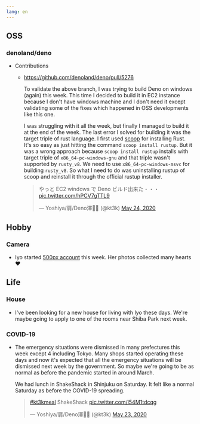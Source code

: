```yaml
---
lang: en
---
```


## OSS

### denoland/deno

- Contributions

  - https://github.com/denoland/deno/pull/5276

    To validate the above branch, I was trying to build Deno on windows (again) this week. This time I decided to build it in EC2 instance because I don't have windows machine and I don't need it except validating some of the fixes which happened in OSS developments like this one.

    I was struggling with it all the week, but finally I managed to build it at the end of the week. The last error I solved for building it was the target triple of rust language. I first used [scoop](https://scoop.sh/) for installing Rust. It's so easy as just hitting the command `scoop install rustup`. But it was a wrong approach because `scoop install rustup` installs with target triple of `x86_64-pc-windows-gnu` and that triple wasn't supported by `rusty_v8`. We need to use `x86_64-pc-windows-msvc` for building `rusty_v8`. So what I need to do was uninstalling rustup of scoop and reinstall it through the official rustup installer.

    <blockquote class="twitter-tweet"><p lang="ja" dir="ltr">やっと EC2 windows で Deno ビルド出来た・・・ <a href="https://t.co/hPCV7gTTL9">pic.twitter.com/hPCV7gTTL9</a></p>&mdash; Yoshiya/肩/Deno澤🧗‍♂️ (@kt3k) <a href="https://twitter.com/kt3k/status/1264502012088946688?ref_src=twsrc%5Etfw">May 24, 2020</a></blockquote> <script async src="https://platform.twitter.com/widgets.js" charset="utf-8"></script>

## Hobby

### Camera

- Iyo started [500px account](https://500px.com/iyoring) this week. Her photos collected many hearts ♥

## Life

### House

- I've been looking for a new house for living with Iyo these days. We're maybe going to apply to one of the rooms near Shiba Park next week.

### COVID-19

- The emergency situations were dismissed in many prefectures this week except 4 including Tokyo. Many shops started operating these days and now it's expected that all the emergency situations will be dismissed next week by the government. So maybe we're going to be as normal as before the pandemic started in around March.

  We had lunch in ShakeShack in Shinjuku on Saturday. It felt like a normal Saturday as before the COVID-19 spreading.

  <blockquote class="twitter-tweet"><p lang="en" dir="ltr"><a href="https://twitter.com/hashtag/kt3kmeal?src=hash&amp;ref_src=twsrc%5Etfw">#kt3kmeal</a> ShakeShack <a href="https://t.co/l54M1tdcqg">pic.twitter.com/l54M1tdcqg</a></p>&mdash; Yoshiya/肩/Deno澤🧗‍♂️ (@kt3k) <a href="https://twitter.com/kt3k/status/1264145105771917312?ref_src=twsrc%5Etfw">May 23, 2020</a></blockquote> <script async src="https://platform.twitter.com/widgets.js" charset="utf-8"></script>
